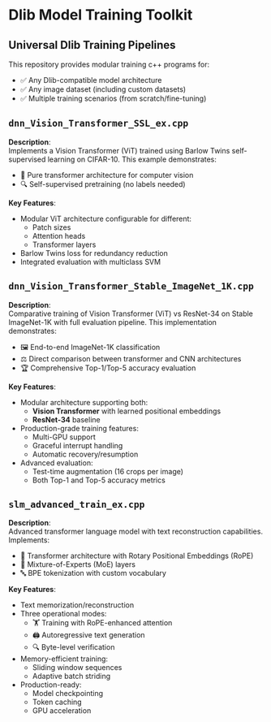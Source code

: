 # Dlib Model Training Toolkit

## Universal Dlib Training Pipelines

This repository provides modular training c++ programs for:
- ✅ Any Dlib-compatible model architecture
- ✅ Any image dataset (including custom datasets)
- ✅ Multiple training scenarios (from scratch/fine-tuning)

## `dnn_Vision_Transformer_SSL_ex.cpp`

**Description**:  
Implements a Vision Transformer (ViT) trained using Barlow Twins self-supervised learning on CIFAR-10. This example demonstrates:

- 🧠 Pure transformer architecture for computer vision
- 🔍 Self-supervised pretraining (no labels needed)

**Key Features**:
- Modular ViT architecture configurable for different:
  - Patch sizes
  - Attention heads
  - Transformer layers
- Barlow Twins loss for redundancy reduction
- Integrated evaluation with multiclass SVM

## `dnn_Vision_Transformer_Stable_ImageNet_1K.cpp`

**Description**:  
Comparative training of Vision Transformer (ViT) vs ResNet-34 on Stable ImageNet-1K with full evaluation pipeline. This implementation demonstrates:

- 🖼️ End-to-end ImageNet-1K classification
- ⚖️ Direct comparison between transformer and CNN architectures
- 🏆 Comprehensive Top-1/Top-5 accuracy evaluation

**Key Features**:
- Modular architecture supporting both:
  - **Vision Transformer** with learned positional embeddings
  - **ResNet-34** baseline
- Production-grade training features:
  - Multi-GPU support
  - Graceful interrupt handling
  - Automatic recovery/resumption
- Advanced evaluation:
  - Test-time augmentation (16 crops per image)
  - Both Top-1 and Top-5 accuracy metrics
 
## `slm_advanced_train_ex.cpp`

**Description**:  
Advanced transformer language model with text reconstruction capabilities. Implements:

- 🧠 Transformer architecture with Rotary Positional Embeddings (RoPE)
- 🧩 Mixture-of-Experts (MoE) layers
- 🔤 BPE tokenization with custom vocabulary

**Key Features**:
- Text memorization/reconstruction
- Three operational modes:
  - 🏋️ Training with RoPE-enhanced attention
  - 🖨️ Autoregressive text generation
  - 🔍 Byte-level verification
- Memory-efficient training:
  - Sliding window sequences
  - Adaptive batch striding
- Production-ready:
  - Model checkpointing
  - Token caching
  - GPU acceleration
